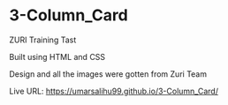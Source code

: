 # 3-Column_Card
 
ZURI Training Tast

Built using HTML and CSS

Design and all the images were gotten from Zuri Team

Live URL: https://umarsalihu99.github.io/3-Column_Card/